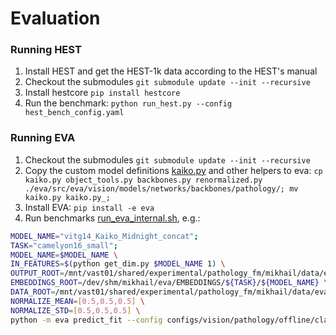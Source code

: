 # Evaluation

### Running HEST

1. Install HEST and get the HEST-1k data according to the HEST's manual
2. Checkout the submodules `git submodule update --init --recursive`
3. Install hestcore `pip install hestcore`
4. Run the benchmark: `python run_hest.py --config hest_bench_config.yaml`

### Running EVA
1. Checkout the submodules `git submodule update --init --recursive`
2. Copy the custom model definitions [kaiko.py](./eva/src/eva/vision/models/networks/backbones/pathology/kaiko.py) and other helpers to eva: `cp kaiko.py object_tools.py backbones.py renormalized.py ./eva/src/eva/vision/models/networks/backbones/pathology/; mv kaiko.py kaiko.py_;`
2. Install EVA: `pip install -e eva`
2. Run benchmarks [run_eva_internal.sh](./run_eva_internal.sh), e.g.:
```bash
MODEL_NAME="vitg14_Kaiko_Midnight_concat";
TASK="camelyon16_small";
MODEL_NAME=$MODEL_NAME \
IN_FEATURES=$(python get_dim.py $MODEL_NAME 1) \
OUTPUT_ROOT=/mnt/vast01/shared/experimental/pathology_fm/mikhail/data/eva/RESULTS_patience/${TASK}/${MODEL_NAME} \
EMBEDDINGS_ROOT=/dev/shm/mikhail/eva/EMBEDDINGS/${TASK}/${MODEL_NAME} \
DATA_ROOT=/mnt/vast01/shared/experimental/pathology_fm/mikhail/data/eva/${TASK} \
NORMALIZE_MEAN=[0.5,0.5,0.5] \
NORMALIZE_STD=[0.5,0.5,0.5] \
python -m eva predict_fit --config configs/vision/pathology/offline/classification/${TASK}.yaml
```
